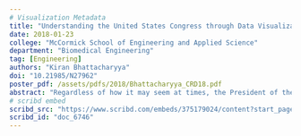 ```yaml
---
# Visualization Metadata
title: "Understanding the United States Congress through Data Visualization, Network Analysis, and Topic Modeling"
date: 2018-01-23
college: "McCormick School of Engineering and Applied Science"
department: "Biomedical Engineering"
tag: [Engineering]
authors: "Kiran Bhattacharyya"
doi: "10.21985/N27962"
poster_pdf: /assets/pdfs/2018/Bhattacharyya_CRD18.pdf
abstract: "Regardless of how it may seem at times, the President of the United States is not in charge of all the major decisions made by the government. The laws that we must adhere to are made, formed, and passed by Congress which is composed of the House of Representatives and the Senate. Since 2017, members of Congress proposed over 9900 bills of which 130 became law but mainstream media only covers a small proportion of these bills. Even though this information about the legislative process is available online, the method of presentation and the sheer quantity of information is overwhelming. The current state of affairs makes it difficult for an individual to keep track of the activities and affiliations of their representative and senators, let alone understand the movements and trends in Congress as a whole. Here I approach an automated method of data collection, analysis, and visualization to mitigate this problem and make transparent the activities of members of Congress. By creating metrics of productivity and partisanship for each member along with analysis of Congress member networks, I identify specific techniques of quantifying individual and collaborative efforts of Congress members. Moreover, topic modeling of bill names and summaries allows for a compression of text content in bills and creation of networks between legislative topics and Congress members. With this analysis, I hope to make the legislative process in the United States more accessible to everyone."
# scribd embed
scribd_src: "https://www.scribd.com/embeds/375179024/content?start_page=1&view_mode=scroll&access_key=key-MYwGDU9uf2WfBH6Nuwaj&show_recommendations=true"
scribd_id: "doc_6746"
---
```

